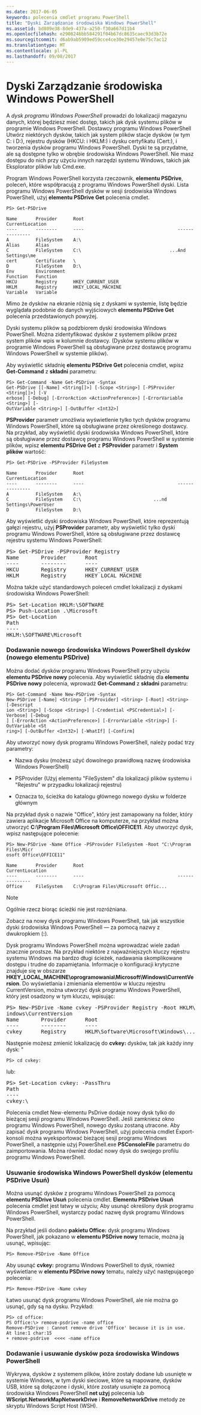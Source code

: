 ```yaml
---
ms.date: 2017-06-05
keywords: polecenia cmdlet programu PowerShell
title: "Dyski Zarządzanie środowiska Windows PowerShell"
ms.assetid: bd809e38-8de9-437a-a250-f30a667d11b4
ms.openlocfilehash: e2908246bb584291f04b67dc8635caec93d3b72e
ms.sourcegitcommit: d6ab9ab5909ed59cce4ce30e29457e0e75c7ac12
ms.translationtype: MT
ms.contentlocale: pl-PL
ms.lasthandoff: 09/08/2017
---
```

# <a name="managing-windows-powershell-drives"></a>Dyski Zarządzanie środowiska Windows PowerShell
A *dysk programu Windows PowerShell* prowadzi do lokalizacji magazynu danych, której będziesz mieć dostęp, takich jak dysk systemu plików w programie Windows PowerShell. Dostawcy programu Windows PowerShell Utwórz niektórych dysków, takich jak system plików stacje dysków (w tym C: i D:), rejestru dysków (HKCU: i HKLM:) i dysku certyfikatu (Cert:), i tworzenia dysków programu Windows PowerShell. Dyski te są przydatne, ale są dostępne tylko w obrębie środowiska Windows PowerShell. Nie masz dostępu do nich przy użyciu innych narzędzi systemu Windows, takich jak Eksplorator plików lub Cmd.exe.

Program Windows PowerShell korzysta rzeczownik, **elementu PSDrive**, poleceń, które współpracują z programu Windows PowerShell dyski. Lista programu Windows PowerShell dysków w sesji środowiska Windows PowerShell, użyj **elementu PSDrive Get** polecenia cmdlet.

```
PS> Get-PSDrive

Name       Provider      Root                                   CurrentLocation
----       --------      ----                                   ---------------
A          FileSystem    A:\
Alias      Alias
C          FileSystem    C:\                                 ...And Settings\me
cert       Certificate   \
D          FileSystem    D:\
Env        Environment
Function   Function
HKCU       Registry      HKEY_CURRENT_USER
HKLM       Registry      HKEY_LOCAL_MACHINE
Variable   Variable
```

Mimo że dysków na ekranie różnią się z dyskami w systemie, listę będzie wyglądała podobnie do danych wyjściowych **elementu PSDrive Get** polecenia przedstawionych powyżej.

Dyski systemu plików są podzbiorem dyski środowiska Windows PowerShell. Można zidentyfikować dysków z systemem plików przez system plików wpis w kolumnie dostawcy. (Dysków systemu plików w programie Windows PowerShell są obsługiwane przez dostawcę programu Windows PowerShell w systemie plików).

Aby wyświetlić składnię **elementu PSDrive Get** polecenia cmdlet, wpisz **Get-Command** z **składni** parametru:

```
PS> Get-Command -Name Get-PSDrive -Syntax
Get-PSDrive [[-Name] <String[]>] [-Scope <String>] [-PSProvider <String[]>] [-V
erbose] [-Debug] [-ErrorAction <ActionPreference>] [-ErrorVariable <String>] [-
OutVariable <String>] [-OutBuffer <Int32>]
```

**PSProvider** parametr umożliwia wyświetlenie tylko tych dysków programu Windows PowerShell, które są obsługiwane przez określonego dostawcy. Na przykład, aby wyświetlić dyski środowiska Windows PowerShell, które są obsługiwane przez dostawcę programu Windows PowerShell w systemie plików, wpisz **elementu PSDrive Get** z **PSProvider** parametr i  **System plików** wartość:

```
PS> Get-PSDrive -PSProvider FileSystem

Name       Provider      Root                                   CurrentLocation
----       --------      ----                                   ---------------
A          FileSystem    A:\
C          FileSystem    C:\                           ...nd Settings\PowerUser
D          FileSystem    D:\
```

Aby wyświetlić dyski środowiska Windows PowerShell, które reprezentują gałęzi rejestru, użyj **PSProvider** parametr, aby wyświetlić tylko dyski programu Windows PowerShell, które są obsługiwane przez dostawcę rejestru systemu Windows PowerShell:

<pre>PS> Get-PSDrive -PSProvider Registry
Name       Provider      Root                                   CurrentLocation
----       --------      ----                                   ---------------
HKCU       Registry      HKEY_CURRENT_USER
HKLM       Registry      HKEY_LOCAL_MACHINE</pre>

Można także użyć standardowych poleceń cmdlet lokalizacji z dyskami środowiska Windows PowerShell:

<pre>PS> Set-Location HKLM:\SOFTWARE
PS> Push-Location .\Microsoft
PS> Get-Location
Path
----
HKLM:\SOFTWARE\Microsoft</pre>

### <a name="adding-new-windows-powershell-drives-new-psdrive"></a>Dodawanie nowego środowiska Windows PowerShell dysków (nowego elementu PSDrive)
Można dodać dysków programu Windows PowerShell przy użyciu **elementu PSDrive nowy** polecenia. Aby wyświetlić składnię dla **elementu PSDrive nowy** polecenia, wprowadź **Get-Command** z **składni** parametru:

```
PS> Get-Command -Name New-PSDrive -Syntax
New-PSDrive [-Name] <String> [-PSProvider] <String> [-Root] <String> [-Descript
ion <String>] [-Scope <String>] [-Credential <PSCredential>] [-Verbose] [-Debug
] [-ErrorAction <ActionPreference>] [-ErrorVariable <String>] [-OutVariable <St
ring>] [-OutBuffer <Int32>] [-WhatIf] [-Confirm]
```

Aby utworzyć nowy dysk programu Windows PowerShell, należy podać trzy parametry:

- Nazwa dysku (możesz użyć dowolnego prawidłową nazwę środowiska Windows PowerShell)

- PSProvider (Użyj elementu "FileSystem" dla lokalizacji plików systemu i "Rejestru" w przypadku lokalizacji rejestru)

- Oznacza to, ścieżka do katalogu głównego nowego dysku w folderze głównym

Na przykład dysk o nazwie "Office", który jest zamapowany na folder, który zawiera aplikacje Microsoft Office na komputerze, na przykład można utworzyć **C:\\Program Files\\Microsoft Office\\OFFICE11**. Aby utworzyć dysk, wpisz następujące polecenie:

```
PS> New-PSDrive -Name Office -PSProvider FileSystem -Root "C:\Program Files\Micr
osoft Office\OFFICE11"

Name       Provider      Root                                   CurrentLocation
----       --------      ----                                   ---------------
Office     FileSystem    C:\Program Files\Microsoft Offic...
```

> [!NOTE]
> Ogólnie rzecz biorąc ścieżki nie jest rozróżniana.

Zobacz na nowy dysk programu Windows PowerShell, tak jak wszystkie dyski środowiska Windows PowerShell — za pomocą nazwy z dwukropkiem (**:**).

Dysk programu Windows PowerShell można wprowadzać wiele zadań znacznie prostsze. Na przykład niektóre z najważniejszych kluczy rejestru systemu Windows ma bardzo długi ścieżek, nadawania skomplikowane dostępu i trudne do zapamiętania. Informacje o konfiguracji krytyczne znajduje się w obszarze **HKEY_LOCAL_MACHINE\\oprogramowania\\Microsoft\\Windows\\CurrentVersion**. Do wyświetlania i zmieniania elementów w kluczu rejestru CurrentVersion, można utworzyć dysk programu Windows PowerShell, który jest osadzony w tym kluczu, wpisując:

<pre>PS> New-PSDrive -Name cvkey -PSProvider Registry -Root HKLM\Software\Microsoft\W
indows\CurrentVersion
Name       Provider      Root                                   CurrentLocation
----       --------      ----                                   ---------------
cvkey      Registry      HKLM\Software\Microsoft\Windows\...</pre>

Następnie możesz zmienić lokalizację do **cvkey:** dysków, tak jak każdy inny dysk: "

`PS> cd cvkey:`

lub:

<pre>PS> Set-Location cvkey: -PassThru
Path
----
cvkey:\</pre>

Polecenia cmdlet New-elementu PsDrive dodaje nowy dysk tylko do bieżącej sesji programu Windows PowerShell. Jeśli zamkniesz okno programu Windows PowerShell, nowego dysku zostaną utracone. Aby zapisać dysk programu Windows PowerShell, użyj polecenia cmdlet Export-konsoli można wyeksportować bieżącej sesji programu Windows PowerShell, a następnie użyj PowerShell.exe **PSConsoleFile** parametru do zaimportowania. Można również dodać nowy dysk do swojego profilu programu Windows PowerShell.

### <a name="deleting-windows-powershell-drives-remove-psdrive"></a>Usuwanie środowiska Windows PowerShell dysków (elementu PSDrive Usuń)
Można usunąć dysków z programu Windows PowerShell za pomocą **elementu PSDrive Usuń** polecenia cmdlet. **Elementu PSDrive Usuń** polecenia cmdlet jest łatwy w użyciu; Aby usunąć określony dysk programu Windows PowerShell, wystarczy podać nazwę dysk programu Windows PowerShell.

Na przykład jeśli dodano **pakietu Office:** dysk programu Windows PowerShell, jak pokazano w **elementu PSDrive nowy** temacie, można ją usunąć, wpisując:

```
PS> Remove-PSDrive -Name Office
```

Aby usunąć **cvkey:** programu Windows PowerShell to dysk, również wyświetlane w **elementu PSDrive nowy** tematu, należy użyć następującego polecenia:

```
PS> Remove-PSDrive -Name cvkey
```

Łatwo usunąć dysk programu Windows PowerShell, ale nie można go usunąć, gdy są na dysku. Przykład:

```
PS> cd office:
PS Office:\> remove-psdrive -name office
Remove-PSDrive : Cannot remove drive 'Office' because it is in use.
At line:1 char:15
+ remove-psdrive  <<<< -name office
```

### <a name="adding-and-removing-drives-outside-windows-powershell"></a>Dodawanie i usuwanie dysków poza środowiska Windows PowerShell
Wykrywa, dysków z systemem plików, które zostały dodane lub usunięte w systemie Windows, w tym dyski sieciowe, które są mapowane, dysków USB, które są dołączone i dyski, które zostały usunięte za pomocą środowiska Windows PowerShell **net użyj** polecenia lub  **WScript.NetworkMapNetworkDrive** i **RemoveNetworkDrive** metody ze skryptu Windows Script Host (WSH).


